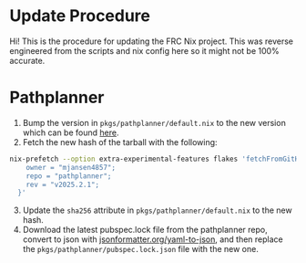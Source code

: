 # Update Procedure

Hi! This is the procedure for updating the FRC Nix project. This was reverse engineered from the scripts and nix config here so it might not be 100% accurate.

# Pathplanner

1. Bump the version in `pkgs/pathplanner/default.nix` to the new version which can be found [here](https://github.com/mjansen4857/pathplanner/releases/latest).
2. Fetch the new hash of the tarball with the following:
```bash
nix-prefetch --option extra-experimental-features flakes 'fetchFromGitHub {
    owner = "mjansen4857";
    repo = "pathplanner";
    rev = "v2025.2.1";
  }'
```
3. Update the `sha256` attribute in `pkgs/pathplanner/default.nix` to the new hash.
4. Download the latest pubspec.lock file from the pathplanner repo, convert to json with [jsonformatter.org/yaml-to-json](https://jsonformatter.org/yaml-to-json), and then replace the `pkgs/pathplanner/pubspec.lock.json` file with the new one.
